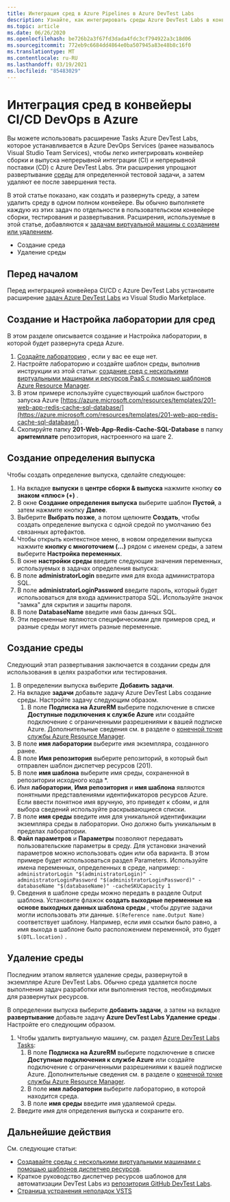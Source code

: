 ```yaml
---
title: Интеграция сред в Azure Pipelines в Azure DevTest Labs
description: Узнайте, как интегрировать среды Azure DevTest Labs в конвейеры непрерывной интеграции Azure DevOps (CI) и непрерывной поставки (CD).
ms.topic: article
ms.date: 06/26/2020
ms.openlocfilehash: be726b2a3f67fd3dada4fdc3cf794922a3c18d06
ms.sourcegitcommit: 772eb9c6684dd4864e0ba507945a83e48b8c16f0
ms.translationtype: MT
ms.contentlocale: ru-RU
ms.lasthandoff: 03/19/2021
ms.locfileid: "85483029"
---
```

# <a name="integrate-environments-into-your-azure-devops-cicd-pipelines"></a>Интеграция сред в конвейеры CI/CD DevOps в Azure
Вы можете использовать расширение Tasks Azure DevTest Labs, которое устанавливается в Azure DevOps Services (ранее называлось Visual Studio Team Services), чтобы легко интегрировать конвейер сборки и выпуска непрерывной интеграции (CI) и непрерывной поставки (CD) с Azure DevTest Labs. Эти расширения упрощают развертывание [среды](devtest-lab-test-env.md) для определенной тестовой задачи, а затем удаляют ее после завершения теста. 

В этой статье показано, как создать и развернуть среду, а затем удалить среду в одном полном конвейере. Вы обычно выполняете каждую из этих задач по отдельности в пользовательском конвейере сборки, тестирования и развертывания. Расширения, используемые в этой статье, добавляются к [задачам виртуальной машины с созданием или удалением](devtest-lab-integrate-ci-cd.md).

- Создание среда
- Удаление среды

## <a name="before-you-begin"></a>Перед началом
Перед интеграцией конвейера CI/CD с Azure DevTest Labs установите расширение [задач Azure DevTest Labs](https://marketplace.visualstudio.com/items?itemName=ms-azuredevtestlabs.tasks) из Visual Studio Marketplace. 

## <a name="create-and-configure-the-lab-for-environments"></a>Создание и Настройка лаборатории для сред
В этом разделе описывается создание и Настройка лаборатории, в которой будет развернута среда Azure.

1. [Создайте лабораторию](devtest-lab-create-lab.md) , если у вас ее еще нет. 
2. Настройте лабораторию и создайте шаблон среды, выполнив инструкции из этой статьи: [создание сред с несколькими виртуальными машинами и ресурсов PaaS с помощью шаблонов Azure Resource Manager](devtest-lab-create-environment-from-arm.md).
3. В этом примере используйте существующий шаблон быстрого запуска Azure [https://azure.microsoft.com/resources/templates/201-web-app-redis-cache-sql-database/](https://azure.microsoft.com/resources/templates/201-web-app-redis-cache-sql-database/) .
4. Скопируйте папку **201-Web-App-Redis-Cache-SQL-Database** в папку **армтемплате** репозитория, настроенного на шаге 2.

## <a name="create-a-release-definition"></a>Создание определения выпуска
Чтобы создать определение выпуска, сделайте следующее:

1.  На вкладке **выпуски** в **центре сборки & выпуска** нажмите кнопку **со знаком «плюс» (+)** .
2.  В окне **Создание определения выпуска** выберите шаблон **Пустой**, а затем нажмите кнопку **Далее**.
3.  Выберите **Выбрать позже**, а потом щелкните **Создать**, чтобы создать определение выпуска с одной средой по умолчанию без связанных артефактов.
4.  Чтобы открыть контекстное меню, в новом определении выпуска нажмите **кнопку с многоточием (...)** рядом с именем среды, а затем выберите **Настройка переменных**.
5.  В окне **настройки среды** введите следующие значения переменных, используемых в задачах определения выпуска:
1.  В поле **administratorLogin** введите имя для входа администратора SQL.
2.  В поле **administratorLoginPassword** введите пароль, который будет использоваться для входа администратора SQL. Используйте значок "замка" для скрытия и защиты пароля.
3.  В поле **DatabaseName** введите имя базы данных SQL.
4.  Эти переменные являются специфическими для примеров сред, и разные среды могут иметь разные переменные.

## <a name="create-an-environment"></a>Создание среды
Следующий этап развертывания заключается в создании среды для использования в целях разработки или тестирования.

1. В определении выпуска выберите **Добавить задачи**.
2. На вкладке **задачи** добавьте задачу Azure DevTest Labs создание среды. Настройте задачу следующим образом.
    1. В поле **Подписка на AzureRM** выберите подключение в списке **Доступные подключения к службе Azure** или создайте подключение с ограниченными разрешениями к вашей подписке Azure. Дополнительные сведения см. в разделе о [конечной точке службы Azure Resource Manager](/azure/devops/pipelines/library/service-endpoints).
2. В поле **имя лаборатории** выберите имя экземпляра, созданного ранее.
3. В поле **Имя репозитория** выберите репозиторий, в который был отправлен шаблон диспетчер ресурсов (201).
4. В поле **имя шаблона** выберите имя среды, сохраненной в репозитории исходного кода *. 
5. Имя **лаборатории**, **Имя репозитория** и **имя шаблона** являются понятными представлениями идентификаторов ресурсов Azure. Если ввести понятное имя вручную, это приведет к сбоям, и для выбора сведений используйте раскрывающиеся списки.
6. В поле **имя среды** введите имя для уникальной идентификации экземпляра среды в лаборатории.  Оно должно быть уникальным в пределах лаборатории.
7. **Файл параметров** и **Параметры** позволяют передавать пользовательские параметры в среду. Для установки значений параметров можно использовать один или оба варианта. В этом примере будет использоваться раздел Parameters. Используйте имена переменных, определенных в среде, например: `-administratorLogin "$(administratorLogin)" -administratorLoginPassword "$(administratorLoginPassword)" -databaseName "$(databaseName)" -cacheSKUCapacity 1`
8. Сведения в шаблоне среды можно передать в разделе Output шаблона. Установите флажок **создать выходные переменные на основе выходных данных шаблона среды** , чтобы другие задачи могли использовать эти данные. `$(Reference name.Output Name)` соответствует шаблону. Например, если имя ссылки было равно, а имя выхода в шаблоне было расположением переменной, это будет `$(DTL.location)` .

## <a name="delete-the-environment"></a>Удаление среды
Последним этапом является удаление среды, развернутой в экземпляре Azure DevTest Labs. Обычно среда удаляется после выполнения задач разработки или выполнения тестов, необходимых для развернутых ресурсов.

В определении выпуска выберите **добавить задачи**, а затем на вкладке **развертывание** добавьте задачу **Azure DevTest Labs Удаление среды** . Настройте его следующим образом.

1. Чтобы удалить виртуальную машину, см. раздел [Azure DevTest Labs Tasks](https://marketplace.visualstudio.com/items?itemName=ms-azuredevtestlabs.tasks):
    1. В поле **Подписка на AzureRM** выберите подключение в списке **Доступные подключения к службе Azure** или создайте подключение с ограниченными разрешениями к вашей подписке Azure. Дополнительные сведения см. в разделе о [конечной точке службы Azure Resource Manager](/azure/devops/pipelines/library/service-endpoints).
    2. В поле **имя лаборатории** выберите лабораторию, в которой находится среда.
    3. В поле **имя среды** введите имя удаляемой среды.
2. Введите имя для определения выпуска и сохраните его.

## <a name="next-steps"></a>Дальнейшие действия
См. следующие статьи: 
- [Создавайте среды с несколькими виртуальными машинами с помощью шаблонов диспетчер ресурсов](devtest-lab-create-environment-from-arm.md).
- Краткое руководство диспетчер ресурсов шаблонов для автоматизации DevTest Labs из [репозитория GitHub DevTest Labs](https://github.com/Azure/azure-quickstart-templates).
- [Страница устранения неполадок VSTS](/azure/devops/pipelines/troubleshooting)

